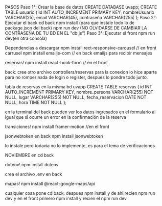 PASOS
Paso 1°: Crear la base de datos
CREATE DATABASE uvapp;
CREATE TABLE usuario (
    Id INT AUTO_INCREMENT PRIMARY KEY,
    nombreUsuario VARCHAR(25),
    email VARCHAR(45),
    contraseña VARCHAR(255)
);
Paso 2°: Ejecutar el back
cd back
npm install (para que instale todo lo de package.json del back)
npm run dev
(NO OLVIDARSE DE CAMBIAR LA CONTRASEÑA DE TU BD EN EL "db.js")
Paso 3°: Ejecutar el front
npm run dev(en otra consola)

Dependencias a descargar
npm install rect-responsive-carousel        // en front carrusel
npm install emailjs-com                     // en back emailjs para recibir mensajes

reservas!
npm install react-hook-form                 // en el front

back: cree otro archivo controllers/reservas para la conexion lo hice aparte para no romper nada de login o register, despues lo pondre todo junto.

tabla de reservas en la misma bd uvapp
CREATE TABLE reservas (
    id INT AUTO_INCREMENT PRIMARY KEY,
    nombre_persona VARCHAR(255) NOT NULL,
    lugar VARCHAR(255) NOT NULL,
    fecha_reservacion DATE NOT NULL,
    hora TIME NOT NULL
);

en la terminal del back pueden ver los datos ingresados en el formulario al igual que si ocurre un error en la confirmación de la reserva

transiciones!
npm install framer-motion   //en el front

jsonwebtoken en back
npm install jsonwebtoken

lo instale pero todavia no lo implemente, es para el tema de verificaciones

NOVIEMBRE
en cd back 

dotenv!
npm install dotenv

crea el archivo   .env    en back

mapas!
npm install @react-google-maps/api

cualquier cosa pone cd back, despues npm install y de ahi recien npm run dev
y en el front primero npm install y recien el npm run dev
